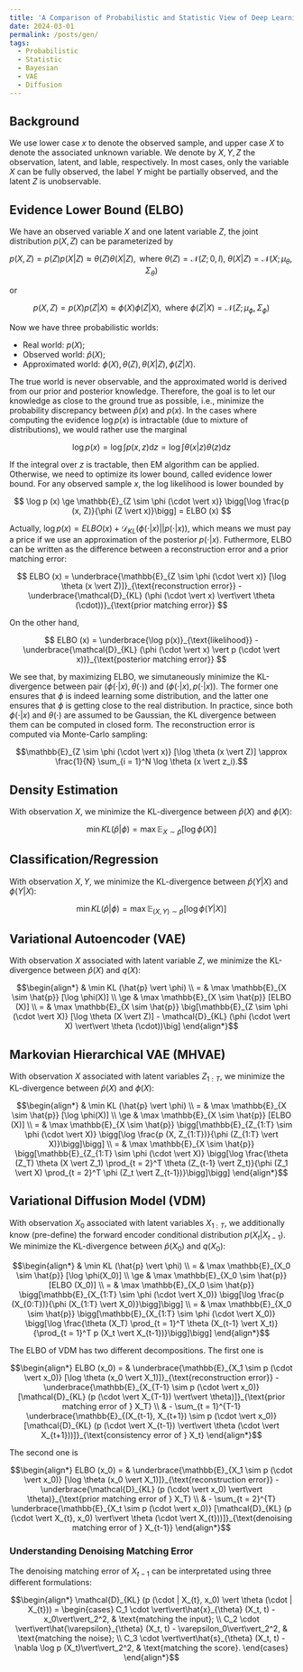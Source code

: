 ```yaml
---
title: 'A Comparison of Probabilistic and Statistic View of Deep Learning Models'
date: 2024-03-01
permalink: /posts/gen/
tags:
  - Probabilistic
  - Statistic
  - Bayesian
  - VAE
  - Diffusion
---
```


Background
---
We use lower case $x$ to denote the observed sample, and upper case $X$ to denote the associated unknown variable. We denote by $X, Y, Z$ the observation, latent, and lable, respectively. In most cases, only the variable $X$ can be fully observed, the label $Y$ might be partially observed, and the latent $Z$ is unobservable. 

Evidence Lower Bound (ELBO)
---
We have an observed variable $X$ and one latent variable $Z$, the joint distribution $p(X, Z)$ can be parameterized by 

$$
p(X, Z) = p (Z) p (X|Z) \approx \theta (Z) \theta (X|Z), \text{ where } \theta (Z) = \mathcal{N} (Z; 0, I), \; \theta (X|Z) = \mathcal{N} (X; \mu_{\theta}, \Sigma_{\theta})
$$

or 

$$
p(X, Z) = p (X) p (Z \vert X) \approx \phi (X) \phi (Z \vert X), \text{ where } \phi (Z \vert X) = \mathcal{N} (Z; \mu_{\phi}, \Sigma_{\phi})
$$

Now we have three probabilistic worlds: 

  * Real world: $p(X)$;
  * Observed world: $\hat{p} (X)$;
  * Approximated world: $\phi (X), \theta(Z), \theta(X\vert Z), \phi(Z\vert X)$.

The true world is never observable, and the approximated world is derived from our prior and posterior knowledge. Therefore, the goal is to let our knowledge as close to the ground true as possible, i.e., minimize the probability discrepancy between $\hat{p} (x)$ and $p(x)$. In the cases where computing the evidence $\log p (x)$ is intractable (due to mixture of distributions), we would rather use the marginal 

$$
\log p(x) = \log \int p (x, z) \text{d} z = \log \int \theta (x \vert z) \theta (z) \text{d} z
$$

If the integral over $z$ is tractable, then EM algorithm can be applied. Otherwise, we need to optimize its lower bound, called evidence lower bound. For any observed sample $x$, the log likelihood is lower bounded by

$$
\log p (x) \ge \mathbb{E}_{Z \sim \phi (\cdot \vert x)} \bigg[\log \frac{p (x, Z)}{\phi (Z \vert x)}\bigg] = ELBO (x)
$$

Actually, $\log p (x) = ELBO (x) + \mathcal{D}_{KL} (\phi (\cdot\vert x) \vert \vert  p(\cdot\vert x))$, which means we must pay a price if we use an approximation of the posterior $p(\cdot\vert x)$. Futhermore, ELBO can be written as the difference between a reconstruction error and a prior matching error:

$$
ELBO (x) = \underbrace{\mathbb{E}_{Z \sim \phi (\cdot \vert x)} [\log \theta (x \vert Z)]}_{\text{reconstruction error}} - \underbrace{\mathcal{D}_{KL} (\phi (\cdot \vert x) \vert\vert \theta (\cdot))}_{\text{prior matching error}}
$$

On the other hand,

$$
ELBO (x) = \underbrace{\log p(x)}_{\text{likelihood}} - \underbrace{\mathcal{D}_{KL} (\phi (\cdot \vert x) \vert p (\cdot \vert x))}_{\text{posterior matching error}}
$$

We see that, by maximizing ELBO, we simutaneously minimize the KL-divergence between pair $(\phi(\cdot\vert x), \theta(\cdot))$ and $(\phi (\cdot\vert x), p(\cdot\vert x))$. The former one ensures that $\phi$ is indeed learning some distribution, and the latter one ensures that $\phi$ is getting close to the real distribution. In practice, since both $\phi (\cdot \vert x)$ and $\theta (\cdot)$ are assumed to be Gaussian, the KL divergence between them can be computed in closed form. The reconstruction error is computed via Monte-Carlo sampling:

$$\mathbb{E}_{Z \sim \phi (\cdot \vert x)} [\log \theta (x \vert Z)] \approx \frac{1}{N} \sum_{i = 1}^N \log \theta (x \vert z_i).$$

Density Estimation
---
With observation $X$, we minimize the KL-divergence between $\hat{p} (X)$ and $\phi(X)$:

$$\min KL (\hat{p} \vert \phi) = \max \mathbb{E}_{X \sim \hat{p}} [\log \phi(X)]$$

Classification/Regression
---
With observation $X, Y$, we minimize the KL-divergence between $\hat{p} (Y\vert X)$ and $\phi(Y\vert X)$:

$$\min KL (\hat{p} \vert \phi) = \max \mathbb{E}_{(X, Y) \sim \hat{p}} [\log \phi(Y \vert X)]$$

Variational Autoencoder (VAE)
---
With observation $X$ associated with latent variable $Z$, we minimize the KL-divergence between $\hat{p} (X)$ and $q(X)$:

$$\begin{align*}
& \min KL (\hat{p} \vert  \phi) \\
= & \max \mathbb{E}_{X \sim \hat{p}} [\log \phi(X)] \\
\ge & \max \mathbb{E}_{X \sim \hat{p}} [ELBO (X)] \\
= & \max \mathbb{E}_{X \sim \hat{p}} \big[\mathbb{E}_{Z \sim \phi (\cdot \vert X)} [\log \theta (X \vert Z)] - \mathcal{D}_{KL} (\phi (\cdot \vert X) \vert\vert \theta (\cdot))\big]
\end{align*}$$

Markovian Hierarchical VAE (MHVAE)
---
With observation $X$ associated with latent variables $Z_{1:T}$, we minimize the KL-divergence between $\hat{p} (X)$ and $\phi(X)$:

$$\begin{align*}
& \min KL (\hat{p} \vert  \phi) \\ 
= & \max \mathbb{E}_{X \sim \hat{p}} [\log \phi(X)] \\
\ge & \max \mathbb{E}_{X \sim \hat{p}} [ELBO (X)] \\
= & \max \mathbb{E}_{X \sim \hat{p}} \bigg[\mathbb{E}_{Z_{1:T} \sim \phi (\cdot \vert X)} \bigg[\log \frac{p (X, Z_{1:T})}{\phi (Z_{1:T} \vert X)}\bigg]\bigg] \\
= & \max \mathbb{E}_{X \sim \hat{p}} \bigg[\mathbb{E}_{Z_{1:T} \sim \phi (\cdot \vert X)} \bigg[\log \frac{\theta (Z_T) \theta (X \vert Z_1) \prod_{t = 2}^T \theta (Z_{t-1} \vert Z_t)}{\phi (Z_1 \vert X) \prod_{t = 2}^T \phi (Z_t \vert Z_{t-1})}\bigg]\bigg]
\end{align*}$$

Variational Diffusion Model (VDM)
---
With observation $X_0$ associated with latent variables $X_{1:T}$, we additionally know (pre-define) the forward encoder conditional distribution $p (X_t \vert  X_{t-1})$. We minimize the KL-divergence between $\hat{p} (X_0)$ and $q(X_0)$:

$$\begin{align*}
& \min KL (\hat{p} \vert  \phi) \\ 
= & \max \mathbb{E}_{X_0 \sim \hat{p}} [\log \phi(X_0)] \\
\ge & \max \mathbb{E}_{X_0 \sim \hat{p}} [ELBO (X_0)] \\
= & \max \mathbb{E}_{X_0 \sim \hat{p}} \bigg[\mathbb{E}_{X_{1:T} \sim \phi (\cdot \vert X_0)} \bigg[\log \frac{p (X_{0:T})}{\phi (X_{1:T} \vert X_0)}\bigg]\bigg] \\
= & \max \mathbb{E}_{X_0 \sim \hat{p}} \bigg[\mathbb{E}_{X_{1:T} \sim \phi (\cdot \vert X_0)} \bigg[\log \frac{\theta (X_T) \prod_{t = 1}^T \theta (X_{t-1} \vert X_t)}{\prod_{t = 1}^T p (X_t \vert X_{t-1})}\bigg]\bigg]
\end{align*}$$

The ELBO of VDM has two different decompositions. The first one is

$$\begin{align*}
ELBO (x_0) = & \underbrace{\mathbb{E}_{X_1 \sim p (\cdot \vert x_0)} [\log \theta (x_0 \vert X_1)]}_{\text{reconstruction error}} - \underbrace{\mathbb{E}_{X_{T-1} \sim p (\cdot \vert x_0)} [\mathcal{D}_{KL} (p (\cdot \vert X_{T-1}) \vert\vert  \theta)]}_{\text{prior matching error of } X_T} \\
& - \sum_{t = 1}^{T-1} \underbrace{\mathbb{E}_{(X_{t-1}, X_{t+1}) \sim p (\cdot \vert x_0)} [\mathcal{D}_{KL} (p (\cdot \vert X_{t-1}) \vert\vert \theta (\cdot \vert X_{t+1}))]}_{\text{consistency error of } X_t}
\end{align*}$$

The second one is

$$\begin{align*}
ELBO (x_0) = & \underbrace{\mathbb{E}_{X_1 \sim p (\cdot \vert x_0)} [\log \theta (x_0 \vert X_1)]}_{\text{reconstruction error}} - \underbrace{\mathcal{D}_{KL} (p (\cdot \vert x_0) \vert\vert  \theta)}_{\text{prior matching error of } X_T} \\
& - \sum_{t = 2}^{T} \underbrace{\mathbb{E}_{X_t \sim p (\cdot \vert x_0)} [\mathcal{D}_{KL} (p (\cdot \vert X_{t}, x_0) \vert\vert  \theta (\cdot \vert X_{t}))]}_{\text{denoising matching error of } X_{t-1}}
\end{align*}$$

### Understanding Denoising Matching Error
The denoising matching error of $X_{t-1}$ can be interpretated using three different formulations:

$$\begin{align*}
\mathcal{D}_{KL} (p (\cdot | X_{t}, x_0) \vert  \theta (\cdot | X_{t})) = \begin{cases}
C_1 \cdot \vert\vert\hat{x}_{\theta} (X_t, t) - x_0\vert\vert_2^2, & \text{matching the input}; \\
C_2 \cdot \vert\vert\hat{\varepsilon}_{\theta} (X_t, t) - \varepsilon_0\vert\vert_2^2, & \text{matching the noise}; \\
C_3 \cdot \vert\vert\hat{s}_{\theta} (X_t, t) - \nabla \log p (X_t)\vert\vert_2^2, & \text{matching the score}.
\end{cases}
\end{align*}$$